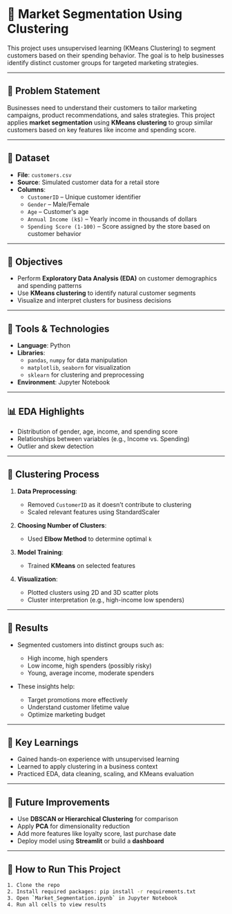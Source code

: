 # 🎯 Market Segmentation Using Clustering

This project uses unsupervised learning (KMeans Clustering) to segment customers based on their spending behavior. The goal is to help businesses identify distinct customer groups for targeted marketing strategies.

---

## 📌 Problem Statement

Businesses need to understand their customers to tailor marketing campaigns, product recommendations, and sales strategies. This project applies **market segmentation** using **KMeans clustering** to group similar customers based on key features like income and spending score.

---

## 📂 Dataset

- **File**: `customers.csv`
- **Source**: Simulated customer data for a retail store
- **Columns**:
  - `CustomerID` – Unique customer identifier
  - `Gender` – Male/Female
  - `Age` – Customer's age
  - `Annual Income (k$)` – Yearly income in thousands of dollars
  - `Spending Score (1-100)` – Score assigned by the store based on customer behavior

---

## 🧠 Objectives

- Perform **Exploratory Data Analysis (EDA)** on customer demographics and spending patterns
- Use **KMeans clustering** to identify natural customer segments
- Visualize and interpret clusters for business decisions

---

## 🔧 Tools & Technologies

- **Language**: Python
- **Libraries**:
  - `pandas`, `numpy` for data manipulation
  - `matplotlib`, `seaborn` for visualization
  - `sklearn` for clustering and preprocessing
- **Environment**: Jupyter Notebook

---

## 📊 EDA Highlights

- Distribution of gender, age, income, and spending score
- Relationships between variables (e.g., Income vs. Spending)
- Outlier and skew detection

---

## 🤖 Clustering Process

1. **Data Preprocessing**:
   - Removed `CustomerID` as it doesn’t contribute to clustering
   - Scaled relevant features using StandardScaler

2. **Choosing Number of Clusters**:
   - Used **Elbow Method** to determine optimal `k`

3. **Model Training**:
   - Trained **KMeans** on selected features

4. **Visualization**:
   - Plotted clusters using 2D and 3D scatter plots
   - Cluster interpretation (e.g., high-income low spenders)

---

## 🧩 Results

- Segmented customers into distinct groups such as:
  - High income, high spenders
  - Low income, high spenders (possibly risky)
  - Young, average income, moderate spenders

- These insights help:
  - Target promotions more effectively
  - Understand customer lifetime value
  - Optimize marketing budget

---

## 📌 Key Learnings

- Gained hands-on experience with unsupervised learning
- Learned to apply clustering in a business context
- Practiced EDA, data cleaning, scaling, and KMeans evaluation

---

## 🚀 Future Improvements

- Use **DBSCAN or Hierarchical Clustering** for comparison
- Apply **PCA** for dimensionality reduction
- Add more features like loyalty score, last purchase date
- Deploy model using **Streamlit** or build a **dashboard**

---

## 📁 How to Run This Project

```bash
1. Clone the repo
2. Install required packages: pip install -r requirements.txt
3. Open `Market_Segmentation.ipynb` in Jupyter Notebook
4. Run all cells to view results
